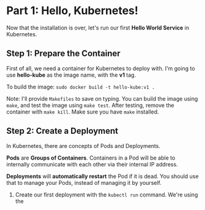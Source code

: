 # Part 1: Hello, Kubernetes!

Now that the installation is over, let's run our first **Hello World Service** in Kubernetes.

## Step 1: Prepare the Container

First of all, we need a container for Kubernetes to deploy with.
I'm going to use **hello-kube** as the image name, with the **v1** tag.

To build the image: `sudo docker build -t hello-kube:v1 .`

Note: I'll provide `Makefiles` to save on typing.
You can build the image using `make`, and test the image using `make test`.
After testing, remove the container with `make kill`.
Make sure you have `make` installed.

## Step 2: Create a Deployment

In Kubernetes, there are concepts of Pods and Deployments.

**Pods** are **Groups of Containers**. Containers in a Pod will be able to internally
communicate with each other via their internal IP address.

**Deployments** will **automatically restart** the Pod if it is dead. You should
use that to manage your Pods, instead of managing it by yourself.

1. Create our first deployment with the `kubectl run` command. We're using the
